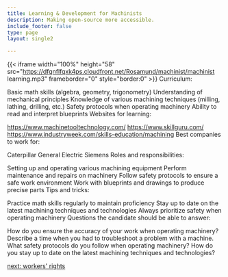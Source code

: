 ```yaml
---
title: Learning & Development for Machinists
description: Making open-source more accessible.
include_footer: false
type: page
layout: single2

---
```


{{< iframe width="100%" height="58" src="https://dfgnflfqxk4ps.cloudfront.net/Rosamund/machinist/machinist learning.mp3" frameborder="0" style="border:0" >}}
Curriculum:

Basic math skills (algebra, geometry, trigonometry)
Understanding of mechanical principles
Knowledge of various machining techniques (milling, lathing, drilling, etc.)
Safety protocols when operating machinery
Ability to read and interpret blueprints
Websites for learning:

https://www.machinetooltechnology.com/
https://www.skillguru.com/
https://www.industryweek.com/skills-education/machining
Best companies to work for:

Caterpillar
General Electric
Siemens
Roles and responsibilities:

Setting up and operating various machining equipment
Perform maintenance and repairs on machinery
Follow safety protocols to ensure a safe work environment
Work with blueprints and drawings to produce precise parts
Tips and tricks:

Practice math skills regularly to maintain proficiency
Stay up to date on the latest machining techniques and technologies
Always prioritize safety when operating machinery
Questions the candidate should be able to answer:

How do you ensure the accuracy of your work when operating machinery?
Describe a time when you had to troubleshoot a problem with a machine.
What safety protocols do you follow when operating machinery?
How do you stay up to date on the latest machining techniques and technologies?


<a href="https://workdojos.com/machinist/rights">next: workers' rights</a>

